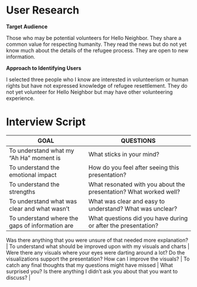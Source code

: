 # User Research

**Target Audience**

Those who may be potential volunteers for Hello Neighbor. They share a common value for respecting humanity. They read the news but do not yet know much about the details of the refugee process. They are open to new information. 

**Approach to Identifying Users**

I selected three people who I know are interested in volunteerism or human rights but have not expressed knowledge of refugee resettlement. They do not yet volunteer for Hello Neighbor but may have other volunteering experience. 

# Interview Script

| GOAL      | QUESTIONS |
| ----------- | ----------- |
| To understand what my  “Ah Ha” moment is      | What sticks in your mind?       |
|To understand the emotional impact   | How do you feel after seeing this presentation?        |
| To understand the strengths   | What resonated with you about the presentation? What worked well?        |
| To understand what was clear and what wasn’t | What was clear and easy to understand? What was unclear?  |
| To understand where the gaps of information are | What questions did you have during or after the presentation? 
Was there anything that you were unsure of that needed more explanation?
| To understand what should be improved upon with my visuals and charts | Were there any visuals where your eyes were darting around a lot?
Do the visualizations support the presentation?
How can I improve the visuals? 
| To catch any final thoughts that my questions might have missed | What surprised you?
Is there anything I didn’t ask you about that you want to discuss? |


